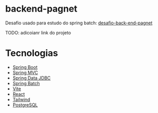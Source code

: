 # backend-pagnet

Desafio usado para estudo do spring batch: [desafio-back-end-pagnet](https://github.com/Pagnet/desafio-back-end/tree/master?tab=readme-ov-file)

TODO: adicoianr link do projeto

# Tecnologias
- [Spring Boot](https://spring.io/projects/spring-boot)
- [Spring MVC](https://docs.spring.io/spring-framework/reference/web/webmvc.html)
- [Spring Data JDBC](https://spring.io/projects/spring-data-jdbc)
- [Spring Batch](https://spring.io/projects/spring-batch)
- [Vite](https://vitejs.dev)
- [React](https://pt-br.react.dev)
- [Tailwind](https://tailwindcss.com)
- [PostgreSQL](https://www.postgresql.org/)
